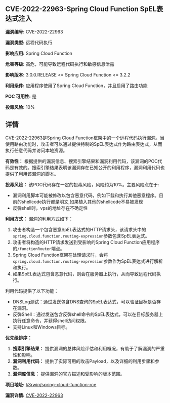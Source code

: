 ## CVE-2022-22963-Spring Cloud Function SpEL表达式注入

**漏洞编号:** CVE-2022-22963

**漏洞类型:** 远程代码执行

**影响应用:** Spring Cloud Function

**危害等级:** 高危，可能导致远程代码执行和敏感信息泄露

**影响版本:** 3.0.0.RELEASE <= Spring Cloud Function <= 3.2.2

**利用条件:** 应用程序使用了Spring Cloud Function，并且启用了路由功能

**POC 可用性:** 是

**投毒风险:** 10%

## 详情

CVE-2022-22963是Spring Cloud Function框架中的一个远程代码执行漏洞。当使用路由功能时，攻击者可以通过提供特制的SpEL表达式作为路由表达式，从而执行任意代码并访问本地资源。

**有效性：**
根据提供的漏洞信息、搜索引擎结果和漏洞利用代码，该漏洞的POC代码是有效的。搜索引擎结果表明该漏洞存在已知公开的利用程序，漏洞利用代码也提供了利用该漏洞的脚本。

**投毒风险：**
该POC代码存在一定的投毒风险，风险约为10%。主要风险点在于:

*   漏洞利用脚本可能被修改以包含恶意代码，例如下载和执行其他恶意程序。目前的shellcode执行都是明文,如果植入其他的shellcode不易被发现
*   反弹shell时，vps的地址存在不确定性

**利用方式：**
漏洞的利用方式如下：

1.  攻击者构造一个包含恶意SpEL表达式的HTTP请求头，该请求头中的`spring.cloud.function.routing-expression`参数包含SpEL表达式。
2.  攻击者将构造的HTTP请求发送到受影响的Spring Cloud Function应用程序的`/functionRouter`端点。
3.  Spring Cloud Function框架在处理请求时，会将`spring.cloud.function.routing-expression`参数作为SpEL表达式进行解析和执行。
4.  如果SpEL表达式包含恶意代码，则会在服务器上执行，从而导致远程代码执行。

利用代码提供了以下功能：

*   DNSLog测试：通过发送包含DNS查询的SpEL表达式，可以验证目标是否存在漏洞。
*   反弹Shell：通过发送包含反弹shell命令的SpEL表达式，可以在目标服务器上执行任意命令，并获得shell访问权限。
*   支持Linux和Windows目标。

**优先级排序：**

1.  **搜索引擎结果：** 提供漏洞的总体风险评估和利用概况，有助于了解漏洞的严重性和影响。
2.  **漏洞利用代码：** 提供了实际可用的攻击Payload，以及详细的利用步骤和参数。
3.  **漏洞库信息：** 提供漏洞的官方描述和受影响的版本范围。

**项目地址:** [k3rwin/spring-cloud-function-rce](https://github.com/k3rwin/spring-cloud-function-rce)

**漏洞详情:** [CVE-2022-22963](https://nvd.nist.gov/vuln/detail/CVE-2022-22963)